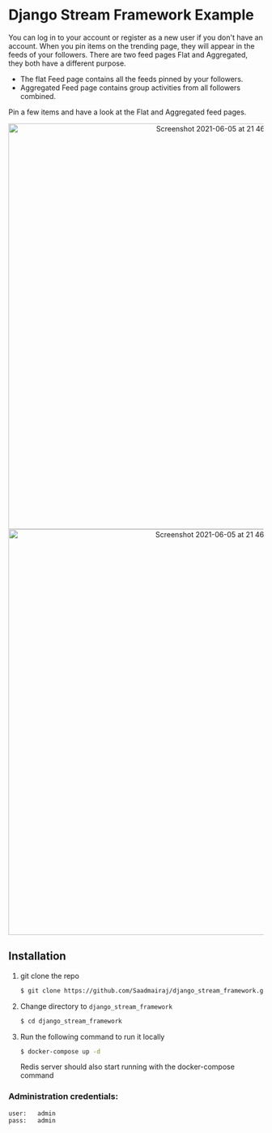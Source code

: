 # Django Stream Framework Example

You can log in to your account or register as a new user if you don't have an account. When you pin items on the trending page, they will appear in the feeds of your followers. There are two feed pages Flat and Aggregated, they both have a different purpose.

- The flat Feed page contains all the feeds pinned by your followers.
- Aggregated Feed page contains group activities from all followers combined.

Pin a few items and have a look at the Flat and Aggregated feed pages.


<p align="center">
    <img width="800" alt="Screenshot 2021-06-05 at 21 46 17" src="https://user-images.githubusercontent.com/46227224/120898254-a9485680-c647-11eb-8044-53e913cb6c8f.png">
    <img width="800" alt="Screenshot 2021-06-05 at 21 46 37" src="https://user-images.githubusercontent.com/46227224/120898259-b1a09180-c647-11eb-9d75-2ba9aebf7f01.png">
</p>


## Installation

1. git clone the repo

    ```bash
    $ git clone https://github.com/Saadmairaj/django_stream_framework.git
    ```

2. Change directory to `django_stream_framework`

    ```bash
    $ cd django_stream_framework
    ```

3. Run the following command to run it locally

    ```bash
    $ docker-compose up -d
    ```
    
    Redis server should also start running with the docker-compose command

  ### Administration credentials:
  
  ```
  user:   admin 
  pass:   admin
  ```
